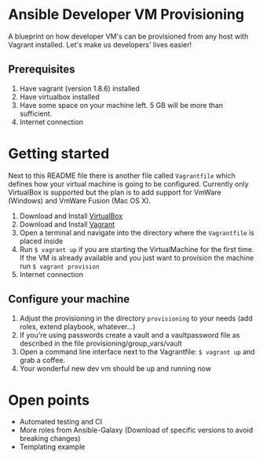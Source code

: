 # Ansible Developer VM Provisioning
A blueprint on how developer VM's can be provisioned from any host with Vagrant installed. Let's make us developers' lives easier!

## Prerequisites
1. Have vagrant (version 1.8.6) installed
2. Have virtualbox installed
3. Have some space on your machine left. 5 GB will be more than sufficient. 
4. Internet connection

# Getting started
Next to this README file there is another file called `Vagrantfile` which defines how your virtual
machine is going to be configured. Currently only VirtualBox is supported but the plan is to add support for VmWare (Windows) and VmWare Fusion (Mac OS X).

1. Download and Install [VirtualBox](https://www.virtualbox.org/wiki/Downloads)
2. Download and Install [Vagrant](https://www.vagrantup.com/downloads.html)
3. Open a terminal and navigate into the directory where the `Vagrantfile` is placed inside
4. Run `$ vagrant up` if you are starting the VirtualMachine for the first time. If the VM is already available and you just want to provision the machine run `$ vagrant provision` 
4. Internet connection

## Configure your machine
1. Adjust the provisioning in the directory `provisioning` to your needs (add roles, extend playbook, whatever...)
2. If you're using passwords create a vault and a vaultpassword file as described in the file provisioning/group_vars/vault
3. Open a command line interface next to the Vagrantfile: `$ vagrant up` and grab a coffee.
4. Your wonderful new dev vm should be up and running now

# Open points
* Automated testing and CI
* More roles from Ansible-Galaxy (Download of specific versions to avoid breaking changes)
* Templating example
